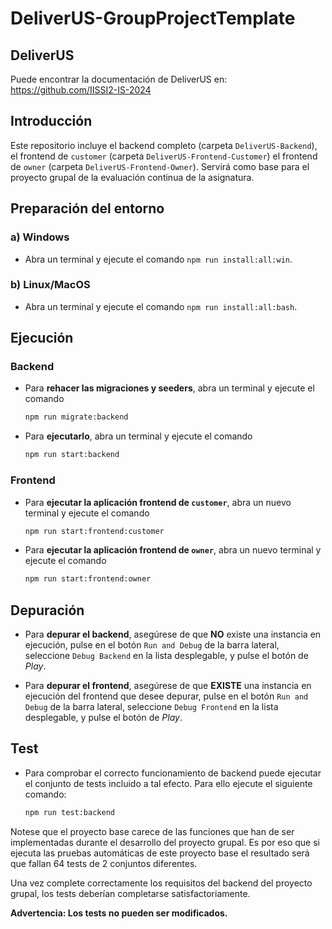 
# DeliverUS-GroupProjectTemplate

## DeliverUS

Puede encontrar la documentación de DeliverUS en: <https://github.com/IISSI2-IS-2024>

## Introducción

Este repositorio incluye el backend completo (carpeta `DeliverUS-Backend`), el frontend de `customer` (carpeta `DeliverUS-Frontend-Customer`) el frontend de `owner` (carpeta `DeliverUS-Frontend-Owner`). Servirá como base para el proyecto grupal de la evaluación continua de la asignatura.

## Preparación del entorno

### a) Windows

* Abra un terminal y ejecute el comando `npm run install:all:win`.

### b) Linux/MacOS

* Abra un terminal y ejecute el comando `npm run install:all:bash`.

## Ejecución

### Backend

* Para **rehacer las migraciones y seeders**, abra un terminal y ejecute el comando

    ```Bash
    npm run migrate:backend
    ```

* Para **ejecutarlo**, abra un terminal y ejecute el comando

    ```Bash
    npm run start:backend
    ```

### Frontend

* Para **ejecutar la aplicación frontend de `customer`**, abra un nuevo terminal y ejecute el comando

    ```Bash
    npm run start:frontend:customer
    ```

* Para **ejecutar la aplicación frontend de `owner`**, abra un nuevo terminal y ejecute el comando

    ```Bash
    npm run start:frontend:owner
    ```


## Depuración

* Para **depurar el backend**, asegúrese de que **NO** existe una instancia en ejecución, pulse en el botón `Run and Debug` de la barra lateral, seleccione `Debug Backend` en la lista desplegable, y pulse el botón de *Play*.

* Para **depurar el frontend**, asegúrese de que **EXISTE** una instancia en ejecución del frontend que desee depurar, pulse en el botón `Run and Debug` de la barra lateral, seleccione `Debug Frontend` en la lista desplegable, y pulse el botón de *Play*.

## Test

* Para comprobar el correcto funcionamiento de backend puede ejecutar el conjunto de tests incluido a tal efecto. Para ello ejecute el siguiente comando:

    ```Bash
    npm run test:backend
    ```

Notese que el proyecto base carece de las funciones que han de ser implementadas durante el desarrollo del proyecto grupal. Es por eso que si ejecuta las pruebas automáticas de este proyecto base el resultado será que fallan 64 tests de 2 conjuntos diferentes.

Una vez complete correctamente los requisitos del backend del proyecto grupal, los tests deberían completarse satisfactoriamente.

**Advertencia: Los tests no pueden ser modificados.**
